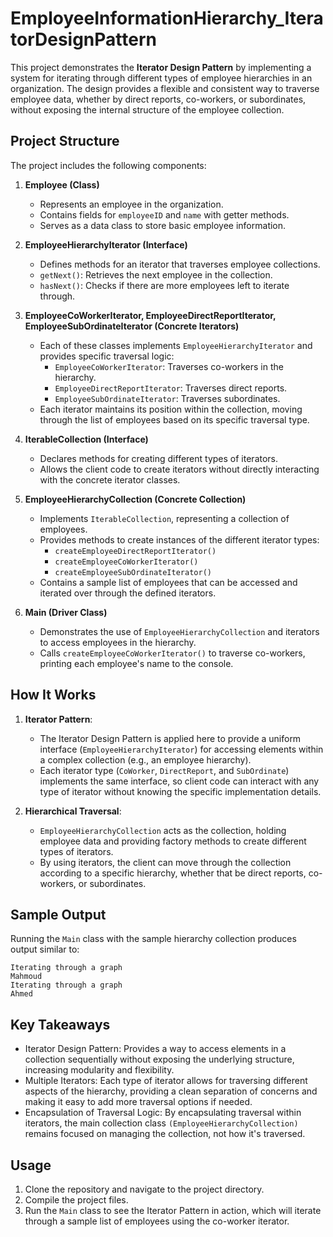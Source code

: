 # EmployeeInformationHierarchy_IteratorDesignPattern

This project demonstrates the **Iterator Design Pattern** by implementing a system for iterating through different types of employee hierarchies in an organization. The design provides a flexible and consistent way to traverse employee data, whether by direct reports, co-workers, or subordinates, without exposing the internal structure of the employee collection.

## Project Structure

The project includes the following components:

1. **Employee (Class)**
   - Represents an employee in the organization.
   - Contains fields for `employeeID` and `name` with getter methods.
   - Serves as a data class to store basic employee information.

2. **EmployeeHierarchyIterator (Interface)**
   - Defines methods for an iterator that traverses employee collections.
   - `getNext()`: Retrieves the next employee in the collection.
   - `hasNext()`: Checks if there are more employees left to iterate through.

3. **EmployeeCoWorkerIterator, EmployeeDirectReportIterator, EmployeeSubOrdinateIterator (Concrete Iterators)**
   - Each of these classes implements `EmployeeHierarchyIterator` and provides specific traversal logic:
     - `EmployeeCoWorkerIterator`: Traverses co-workers in the hierarchy.
     - `EmployeeDirectReportIterator`: Traverses direct reports.
     - `EmployeeSubOrdinateIterator`: Traverses subordinates.
   - Each iterator maintains its position within the collection, moving through the list of employees based on its specific traversal type.

4. **IterableCollection (Interface)**
   - Declares methods for creating different types of iterators.
   - Allows the client code to create iterators without directly interacting with the concrete iterator classes.

5. **EmployeeHierarchyCollection (Concrete Collection)**
   - Implements `IterableCollection`, representing a collection of employees.
   - Provides methods to create instances of the different iterator types:
     - `createEmployeeDirectReportIterator()`
     - `createEmployeeCoWorkerIterator()`
     - `createEmployeeSubOrdinateIterator()`
   - Contains a sample list of employees that can be accessed and iterated over through the defined iterators.

6. **Main (Driver Class)**
   - Demonstrates the use of `EmployeeHierarchyCollection` and iterators to access employees in the hierarchy.
   - Calls `createEmployeeCoWorkerIterator()` to traverse co-workers, printing each employee's name to the console.

## How It Works

1. **Iterator Pattern**:
   - The Iterator Design Pattern is applied here to provide a uniform interface (`EmployeeHierarchyIterator`) for accessing elements within a complex collection (e.g., an employee hierarchy).
   - Each iterator type (`CoWorker`, `DirectReport`, and `SubOrdinate`) implements the same interface, so client code can interact with any type of iterator without knowing the specific implementation details.

2. **Hierarchical Traversal**:
   - `EmployeeHierarchyCollection` acts as the collection, holding employee data and providing factory methods to create different types of iterators.
   - By using iterators, the client can move through the collection according to a specific hierarchy, whether that be direct reports, co-workers, or subordinates.

## Sample Output

Running the `Main` class with the sample hierarchy collection produces output similar to:

```plaintext
Iterating through a graph
Mahmoud
Iterating through a graph
Ahmed
```


## Key Takeaways
- Iterator Design Pattern: Provides a way to access elements in a collection sequentially without exposing the underlying structure, increasing modularity and flexibility.
- Multiple Iterators: Each type of iterator allows for traversing different aspects of the hierarchy, providing a clean separation of concerns and making it easy to add more traversal options if needed.
- Encapsulation of Traversal Logic: By encapsulating traversal within iterators, the main collection class `(EmployeeHierarchyCollection)` remains focused on managing the collection, not how it's traversed.


## Usage
1. Clone the repository and navigate to the project directory.
2. Compile the project files.
3. Run the `Main` class to see the Iterator Pattern in action, which will iterate through a sample list of employees using the co-worker iterator.
